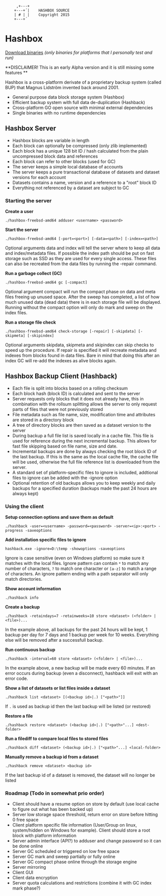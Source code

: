 ```
	 ,+---+
	+---+´|    HASHBOX SOURCE
	| # | |    Copyright 2015
	+---+´
```

# Hashbox #

[Download binaries](https://bitbucket.org/fredli74/hashbox/downloads) *(only binaries for platforms that I personally test and run)*

**DISCLAIMER! This is an early Alpha version and it is still missing some features
**

Hashbox is a cross-platform derivate of a proprietary backup system (called BUP) that Magnus Lidström invented back around 2001.

* General purpose data block storage system (Hashbox)
* Efficient backup system with full data de-duplication (Hashback)
* Cross-platform GO open source with minimal external dependencies
* Single binaries with no runtime dependencies

## Hashbox Server ##
* Hashbox blocks are variable in length
* Each block can optionally be compressed (only zlib implemented)
* Each block has a unique 128 bit ID / hash calculated from the plain uncompressed block data and references
* Each block can refer to other blocks (used for GC)
* The server keeps a simple local database of accounts
* The server keeps a pure transactional database of datasets and dataset versions for each account
* Datasets contains a name, version and a reference to a "root" block ID
* Everything not referenced by a dataset are subject to GC

### Starting the server ###

**Create a user**

`./hashbox-freebsd-amd64 adduser <username> <password>`


**Start the server**

`./hashbox-freebsd-amd64 [-port=<port>] [-data=<path>] [-index=<path>]`

Optional arguments data and index will tell the server where to keep all data and index/metadata files. If possible the index path should be put on fast storage such as SSD as they are used for every single access. These files can also be recreated from the data files by running the -repair command.


**Run a garbage collect (GC)**

`./hashbox-freebsd-amd64 gc [-compact]`

Optional argument compact will run the compact phase on data and meta files freeing up unused space. After the sweep has completed, a list of how much unused data (dead data) there is in each storage file will be displayed. Running without the compact option will only do mark and sweep on the index files.


**Run a storage file check**

`./hashbox-freebsd-amd64 check-storage [-repair] [-skipdata] [-skipmeta] [-skipindex]`

Optional arguments skipdata, skipmeta and skipindex can skip checks to speed up the procedure. If repair is specified it will recreate metadata and indexes from blocks found in data files. Bare in mind that doing this after an index GC will re-add the indexes as alive blocks again.


## Hashbox Backup Client (Hashback) ##
* Each file is split into blocks based on a rolling checksum
* Each block hash (block ID) is calculated and sent to the server
* Server requests only blocks that it does not already have, this in combination with the rollsum splitting allows the server to only request parts of files that were not previously stored
* File metadata such as file name, size, modification time and attributes are stored in a directory block
* A tree of directory blocks are then saved as a dataset version to the server
* During backup a full file list is saved locally in a cache file. This file is used for reference during the next incremental backup. This allows for fast file skipping based on file name, size and date.
* Incremental backups are done by always checking the root block ID of the last backup. If this is the same as the local cache file, the cache file will be used, otherwise the full file reference list is downloaded from the server.
* A standard set of platform-specific files to ignore is included, addtional files to ignore can be added with the -ignore option
* Optional retention of old backups allows you to keep weekly and daily backups for a specified duration (backups made the past 24 hours are always kept)

### Using the client ###

**Setup connection options and save them as default**

`./hashback -user=<username> -password=<password> -server=<ip>:<port> -progress -saveoptions`


**Add installation specific files to ignore**

`hashback.exe -ignore=D:\temp -showoptions -saveoptions`

Ignore is case sensitive (even on Windows platform) so make sure it matches with the local files. Ignore pattern can contain `*` to match any number of characters, `?` to match one character or `[a-z]` to match a range of characters. An ignore pattern ending with a path separator will only match directories.


**Show account information**

`./hashback info` 


**Create a backup**

`./hashback -retaindays=7 -retainweeks=10 store <dataset> (<folder> | <file>)...`

In the example above, all backups for the past 24 hours will be kept, 1 backup per day for 7 days and 1 backup per week for 10 weeks. Everything else will be removed after a successfull backup.


**Run continuous backup**

`./hashback -interval=60 store <dataset> (<folder> | <file>)...`

In the example above, a new backup will be made every 60 minutes. If an error occurs during backup (even a disconnect), hashback will exit with an error code.


**Show a list of datasets or list files inside a dataset**

`./hashback list <dataset> [(<backup id>|.) ["<path>"]]`

If `.` is used as backup id then the last backup will be listed (or restored)


**Restore a file**

`./hashback restore <dataset> (<backup id>|.) ["<path>"...] <dest-folder>`


**Run a filediff to compare local files to stored files**

`./hashback diff <dataset> (<backup id>|.) ["<path>"...] <local-folder>`


**Manually remove a backup id from a dataset**

`./hashback remove <dataset> <backup id>`

If the last backup id of a dataset is removed, the dataset will no longer be listed


### Roadmap (Todo in somewhat prio order) ###

* Client should have a resume option on store by default (use local cache to figure out what has been backed up)
* Server low storage space threshold, return error on store before hitting 0 free space
* Client platform specific file information (User/Group on linux, system/hidden on Windows for example). Client should store a root block with platform information
* Server admin interface (API?) to adduser and change password so it can be done online
* Server GC scheduled or triggered on low free space
* Server GC mark and sweep partially or fully online
* Server GC compact phase online through the storage engine
* Server mirroring
* Client GUI
* Client data encryption
* Server quota calculations and restrictions (combine it with GC index mark phase?)
